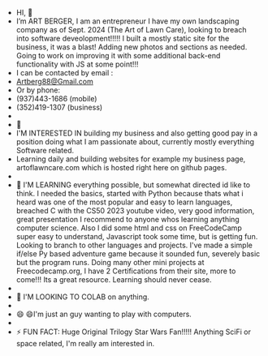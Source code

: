 -    HI,     👋
-  I’m ART BERGER, I am an entrepreneur I have my own landscaping company as of Sept. 2024 (The Art of Lawn Care), looking to breach into software deveolopment!!!!! I built a mostly static site for the business, it was a blast! Adding new photos and sections as needed. Going to work on improving it with some additional back-end functionality with JS at some point!!!
-  I can be contacted by email :
-    Artberg88@Gmail.com
-  Or by phone:
-    (937)443-1686 (mobile)
-    (352)419-1307 (business)
-    
-  👀
-  I'M INTERESTED IN building my business and also getting good pay in a position doing what I am passionate about, currently mostly everything Software related.
-  Learning daily and building websites for example my business page, artoflawncare.com which is hosted right here on github pages.
-
- 🌱 I'M LEARNING everything possible, but somewhat directed id like to think. I needed the basics, started with Python because thats what i heard was one of the most popular and easy to learn languages, breached C with the CS50 2023 youtube video, very good information, great presentation I recommend to anyone whos learning anything computer science. Also I did some html and css on FreeCodeCamp super easy to understand, Javascript took some time, but is getting fun. Looking to branch to other languages and projects. I've made a simple if/else Py based adventure game because it sounded fun, severely basic but the program runs. Doing many other mini projects at Freecodecamp.org, I have 2 Certifications from their site, more to come!!! Its a great resource. Learning should never cease.
-
- 💞️ I'M LOOKING TO COLAB on anything.
-
- 😄 😄I'm just an guy wanting to play with computers.
-
- ⚡ FUN FACT: Huge Original Trilogy Star Wars Fan!!!!! Anything SciFi or space related, I'm really am interested in.

<!---
ArtBerger88/ArtBerger88 is a ✨ special ✨ repository because its `README.md` (this file) appears on your GitHub profile.
You can click the Preview link to take a look at your changes.
--->
